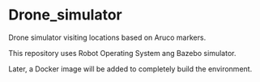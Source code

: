 # Drone_simulator
Drone simulator visiting locations based on Aruco markers.

This repository uses Robot Operating System ang Bazebo simulator.


Later, a Docker image will be added to completely build the environment.
